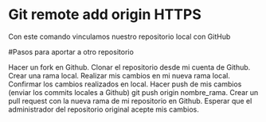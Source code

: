 # Git remote add origin HTTPS

Con este comando vinculamos 
nuestro repositorio local
con GitHub

#Pasos para aportar a otro repositorio

Hacer un fork en Github.
Clonar el repositorio desde mi cuenta de Github.
Crear una rama local.
Realizar mis cambios en mi nueva rama local.
Confirmar los cambios realizados en local.
Hacer push de mis cambios (enviar los commits locales a Github) git push origin nombre_rama.
Crear un pull request con la nueva rama de mi repositorio en Github.
Esperar que el administrador del repositorio original acepte mis cambios.
